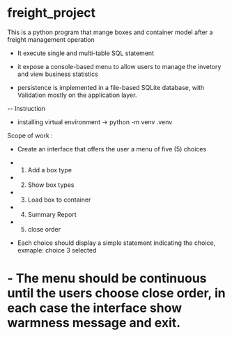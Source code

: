 # freight_project
This is a python program that mange boxes and container model after  a freight management operation 

- It execute single and multi-table SQL statement

- it expose a console-based menu to allow users to manage the invetory and view business statistics

- persistence is implemented in a file-based SQLite database, with Validation mostly on the application layer.

-- Instruction 

- installing virtual environment -> python -m venv .venv

Scope of work :

- Create an interface that offers the user a menu of five (5) choices
 - 1. Add a box type
 - 2. Show box types
 - 3. Load box to container
 - 4. Summary Report
 - 5. close order


 - Each choice should display a simple statement indicating the choice, exmaple: choice 3 selected

 # - The menu should be continuous until the users choose close order, in each case the interface show warmness message and exit.